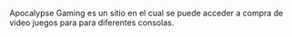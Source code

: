 Apocalypse Gaming es un sitio en el cual se puede acceder a compra de video juegos para para diferentes consolas.
```
